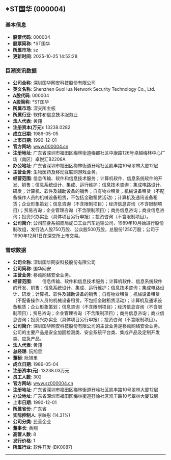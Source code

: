 ## *ST国华 (000004)

### 基本信息

- **股票代码**: 000004
- **股票简称**: *ST国华
- **所属市场**: sz
- **更新时间**: 2025-10-25 14:52:28

### 巨潮资讯数据

- **公司全称**: 深圳国华网安科技股份有限公司
- **英文名称**: Shenzhen GuoHua Network Security Technology Co., Ltd.
- **A股代码**: 000004
- **A股简称**: *ST国华
- **所属市场**: 深交所主板
- **所属行业**: 软件和信息技术服务业
- **法人代表**: 黄翔
- **注册资本(万元)**: 13238.0282
- **成立日期**: 1986-05-05
- **上市日期**: 1990-12-01
- **官方网站**: www.000004.cn
- **注册地址**: 广东省深圳市福田区梅林街道梅都社区中康路126号卓越梅林中心广场（南区）卓悦汇B2206A
- **办公地址**: 广东省深圳市福田区梅林街道孖岭社区凯丰路10号翠林大厦12层
- **主营业务**: 生物医药及移动互联网游戏业务。
- **经营范围**: 信息传输、软件和信息技术服务；计算机软件、信息系统软件的开发、销售；信息系统设计、集成、运行维护；信息技术咨询；集成电路设计、研发；计算机、软件及辅助设备的销售；自有物业租赁；机械设备租赁（不配备操作人员的机械设备租赁，不包括金融租赁活动）；计算机及通讯设备租赁；企业形象策划；信息咨询（不含限制项目）；经济信息咨询（不含限制项目）；贸易咨询；企业管理咨询（不含限制项目）；商务信息咨询；商业信息咨询；投资兴办实业（具体项目另行申报）；投资咨询（不含限制项目）。
- **公司简介**: 公司前身系招商局蛇口工业汽车运输公司，1989年10月始进行股份制改组，发行法人股750万股、公众股500万股，总股份1250万股；公司于1990年12月1日在深交所上市交易。

### 雪球数据

- **公司全称**: 深圳国华网安科技股份有限公司
- **公司简称**: 国华网安
- **主营业务**: 移动网络安全业务。
- **经营范围**: 　　信息传输、软件和信息技术服务；计算机软件、信息系统软件的开发、销售；信息系统设计、集成、运行维护；信息技术咨询；集成电路设计、研发；计算机、软件及辅助设备的销售；自有物业租赁；机械设备租赁（不配备操作人员的机械设备租赁，不包括金融租赁活动）；计算机及通讯设备租赁；企业形象策划；信息咨询（不含限制项目）；经济信息咨询（不含限制项目）；贸易咨询；企业管理咨询（不含限制项目）；商务信息咨询；商业信息咨询；投资兴办实业（具体项目另行申报）；投资咨询（不含限制项目）。
- **公司简介**: 深圳国华网安科技股份有限公司的主营业务是移动网络安全业务。公司的主要产品是安全加固检测类、安全系统平台类、集成产品及定制开发类、应急产品。
- **法人代表**: 黄翔
- **总经理**: 阮旭里
- **董秘**: 阮旭里
- **成立日期**: 1986-05-04
- **注册资本(元)**: 13238.03万元
- **员工人数**: 302
- **官方网站**: www.sz000004.cn
- **注册地址**: 广东省深圳市福田区梅林街道孖岭社区凯丰路10号翠林大厦12层
- **办公地址**: 广东省深圳市福田区梅林街道孖岭社区凯丰路10号翠林大厦12层
- **上市日期**: 1990-12-01
- **所属省份**: 广东省
- **实际控制人**: 李映彤 (14.31%)
- **公司分类**: 民营企业
- **董事长**: 黄翔
- **高管人数**: 8
- **发行价格**: 1
- **所属行业**: 软件开发 (BK0087)

---